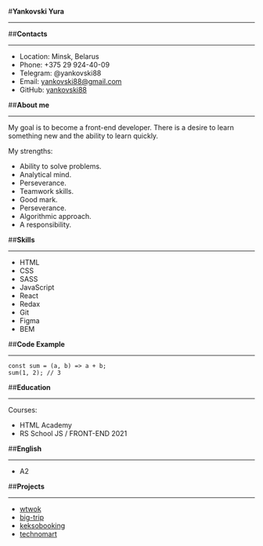 #**Yankovski Yura**
***

##**Contacts**
***
* Location: Minsk, Belarus
* Phone: +375 29 924-40-09
* Telegram: @yankovski88
* Email: yankovski88@gmail.com
* GitHub: [yankovski88](https://github.com/yankovski88)

##**About me**
***
My goal is to become a front-end developer.   There is a desire to learn something new and the ability to learn quickly.

My strengths:
* Ability to solve problems.
* Analytical mind.
* Perseverance.
* Teamwork skills.
* Good mark.
* Perseverance.
* Algorithmic approach.
* A responsibility.

##**Skills**
***
* HTML
* CSS
* SASS
* JavaScript
* React
* Redax  
* Git
* Figma
* BEM

##**Code Example**
***
```
const sum = (a, b) => a + b;
sum(1, 2); // 3
```

##**Education**
***
Courses:
* HTML Academy
* RS School JS / FRONT-END 2021

##**English**
***
* A2


##**Projects**
***
* [wtwok](https://wtwok.netlify.app)
* [big-trip](https://yankovski88.github.io/824695-big-trip-13/public/index.html)
* [keksobooking](https://yankovski88.github.io/824695-keksobooking-21)
* [technomart](https://yankovski88.github.io/824695-technomart-28/index.html)









